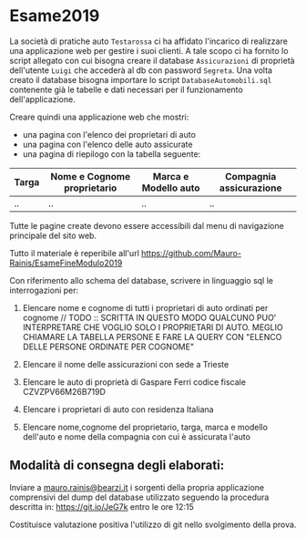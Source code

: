 # Esame2019



La società di pratiche auto `Testarossa` ci ha affidato l'incarico di realizzare una applicazione web per gestire i suoi clienti.
A tale scopo ci ha fornito lo script allegato con cui bisogna creare il database `Assicurazioni` di proprietà dell'utente `Luigi` che accederà al db con password `Segreta`.
Una volta creato il database bisogna importare lo script `DatabaseAutomobili.sql` contenente già le tabelle e dati necessari per il funzionamento dell'applicazione.

Creare quindi una applicazione web che mostri:
- una pagina con l'elenco dei proprietari di auto
- una pagina con l'elenco delle auto assicurate
- una pagina di riepilogo con la tabella seguente:

| Targa | Nome e Cognome proprietario | Marca e Modello auto | Compagnia assicurazione |
| ------ | ------ | ------ | ------ |
| .. | .. | .. | .. |

Tutte le pagine create devono essere accessibili dal menu di navigazione principale del sito web.

Tutto il materiale è reperibile all'url https://github.com/Mauro-Rainis/EsameFineModulo2019

Con riferimento allo schema del database, scrivere in linguaggio sql le interrogazioni per:

1. Elencare nome e cognome di tutti i proprietari di auto ordinati per cognome
// TODO ::   SCRITTA IN QUESTO MODO QUALCUNO PUO' INTERPRETARE CHE VOGLIO SOLO I PROPRIETARI DI AUTO. MEGLIO CHIAMARE LA TABELLA PERSONE E FARE LA QUERY CON "ELENCO DELLE PERSONE ORDINATE PER COGNOME"

2. Elencare il nome delle assicurazioni con sede a Trieste
3. Elencare le auto di proprietà di Gaspare Ferri codice fiscale CZVZPV66M26B719D
4. Elencare i proprietari di auto con residenza Italiana
5. Elencare nome,cognome del proprietario, targa, marca e modello dell'auto e nome della compagnia con cui è assicurata l'auto

## Modalità di consegna degli elaborati:

Inviare a mauro.rainis@bearzi.it i sorgenti della propria applicazione comprensivi del dump del database utilizzato seguendo la procedura descritta in: https://git.io/JeG7k entro le ore 12:15


Costituisce valutazione positiva l'utilizzo di git nello svolgimento della prova.
